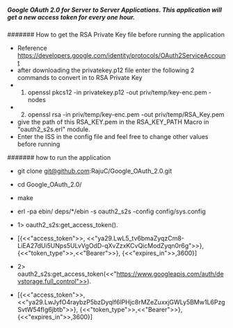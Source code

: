 ##### Google OAuth 2.0 for Server to Server Applications. This application will get a new access token for every one hour.


####### How to get the RSA Private Key file before running the application
- Reference https://developers.google.com/identity/protocols/OAuth2ServiceAccount
- after downloading the privatekey.p12 file enter the following 2 commands to convert in to RSA Private Key
- 1) openssl pkcs12 -in privatekey.p12 -out priv/temp/key-enc.pem -nodes
- 2) openssl rsa -in priv/temp/key-enc.pem -out priv/temp/RSA_Key.pem
- give the path of this RSA_KEY.pem in the RSA_KEY_PATH Macro in "oauth2_s2s.erl" module.
- Enter the ISS in the config file and feel free to change other values before running


####### how to run the application
- git clone git@github.com:RajuC/Google_OAuth_2.0.git
- cd Google_OAuth_2.0/
- make
- erl -pa ebin/ deps/*/ebin -s oauth2_s2s -config config/sys.config

- 1> oauth2_s2s:get_access_token().
- [{<<"access_token">>,
  <<"ya29.LwL5_tv6bmaZyqzCm8-LiEA27dUi5UNps5ULvVgOdD-qXvZzxKCvQicModZyqn0r6g">>},
  {<<"token_type">>,<<"Bearer">>},
 {<<"expires_in">>,3600}]


- 2> oauth2_s2s:get_access_token(<<"https://www.googleapis.com/auth/devstorage.full_control">>).
- [{<<"access_token">>,
  <<"ya29.LwJyfO4raybzP5bzDyqIf6lPHjc8rMZeZuxxjGWLy5BMw1L6PzgSvtW54fIg6jbtb">>},
  {<<"token_type">>,<<"Bearer">>},
 {<<"expires_in">>,3600}]

